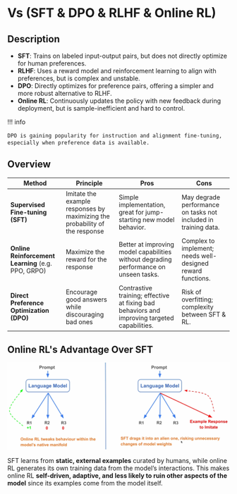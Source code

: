 # Vs (SFT & DPO & RLHF & Online RL)

## Description

- **SFT**: Trains on labeled input-output pairs, but does not directly optimize for human preferences.
- **RLHF**: Uses a reward model and reinforcement learning to align with preferences, but is complex and unstable.
- **DPO**: Directly optimizes for preference pairs, offering a simpler and more robust alternative to RLHF.
- **Online RL**: Continuously updates the policy with new feedback during deployment, but is sample-inefficient and hard to control.

!!! info

    DPO is gaining popularity for instruction and alignment fine-tuning, especially when preference data is available.

## Overview

| Method                                             | Principle                                                                   | Pros                                                                                         | Cons                                                            |
| -------------------------------------------------- | --------------------------------------------------------------------------- | -------------------------------------------------------------------------------------------- | --------------------------------------------------------------- |
| **Supervised Fine-tuning (SFT)**                   | Imitate the example responses by maximizing the probability of the response | Simple implementation, great for jump-starting new model behavior.                           | May degrade performance on tasks not included in training data. |
| **Online Reinforcement Learning** (e.g. PPO, GRPO) | Maximize the reward for the response                                        | Better at improving model capabilities without degrading performance on unseen tasks.        | Complex to implement; needs well-designed reward functions.     |
| **Direct Preference Optimization (DPO)**           | Encourage good answers while discouraging bad ones                          | Contrastive training; effective at fixing bad behaviors and improving targeted capabilities. | Risk of overfitting; complexity between SFT & RL.               |

## Online RL's Advantage Over SFT

![](~vs_sft_and_dpo_and_rlhf_and_online_rl/online_rl_vs_sft.png)

SFT learns from **static, external examples** curated by humans, while online RL generates its own training data from the model’s interactions.
This makes online RL **self-driven, adaptive, and less likely to ruin other aspects of the model** since its examples come from the model itself.

